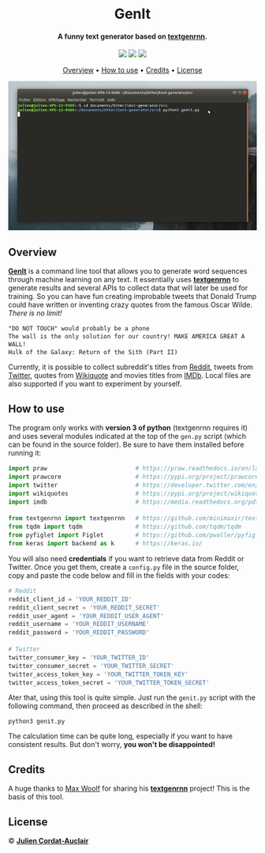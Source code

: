 <h1 align="center">
  <br>
  <b>GenIt</b>
  <br>
</h1>

<h4 align="center">A funny text generator based on <a href="https://github.com/minimaxir/textgenrnn">textgenrnn</a>.</h4>

<p align="center">
  <img src="https://img.shields.io/badge/stability-experimental-orange.svg?style=flat-square">
  <img src="https://img.shields.io/badge/version-0.2-ff69b4.svg?style=flat-square">
  <img src="https://img.shields.io/badge/made_with-python-yellow.svg?style=flat-square">
</p>

<p align="center">
  <a href="#overview">Overview</a> •
  <a href="#how-to-use">How to use</a> •
  <a href="#credits">Credits</a> •
  <a href="#license">License</a>
</p>

![screenshot](misc/capture.gif)

## **Overview**

**[GenIt](https://github.com/jcordatauclair/text-generator)** is a command line tool that allows you to generate word sequences through machine learning on any text. It essentially uses **[textgenrnn](https://github.com/minimaxir/textgenrnn)** to generate results and several APIs to collect data that will later be used for training. So you can have fun creating improbable tweets that Donald Trump could have written or inventing crazy quotes from the famous Oscar Wilde. _There is no limit!_

```
"DO NOT TOUCH" would probably be a phone
The wall is the only solution for our country! MAKE AMERICA GREAT A WALL!
Hulk of the Galaxy: Return of the Sith (Part II)
```

Currently, it is possible to collect subreddit's titles from [Reddit](https://www.reddit.com/), tweets from [Twitter](https://twitter.com/), quotes from [Wikiquote](https://www.wikiquote.org/) and movies titles from [IMDb](https://www.imdb.com/). Local files are also supported if you want to experiment by yourself.

## **How to use**

The program only works with **version 3 of python** (textgenrnn requires it) and uses several modules indicated at the top of the `gen.py` script (which can be found in the source folder). Be sure to have them installed before running it:

```python
import praw                         # https://praw.readthedocs.io/en/latest/
import prawcore                     # https://pypi.org/project/prawcore/
import twitter                      # https://developer.twitter.com/en/docs.html
import wikiquotes                   # https://pypi.org/project/wikiquotes/
import imdb                         # https://media.readthedocs.org/pdf/imdbpy/latest/imdbpy.pdf

from textgenrnn import textgenrnn   # https://github.com/minimaxir/textgenrnn
from tqdm import tqdm               # https://github.com/tqdm/tqdm
from pyfiglet import Figlet         # https://github.com/pwaller/pyfiglet
from keras import backend as k      # https://keras.io/         
```

You will also need **credentials** if you want to retrieve data from Reddit or Twitter. Once you get them, create a `config.py` file in the source folder, copy and paste the code below and fill in the fields with your codes:

```python
# Reddit
reddit_client_id = 'YOUR_REDDIT_ID'
reddit_client_secret = 'YOUR_REDDIT_SECRET'
reddit_user_agent = 'YOUR_REDDIT_USER_AGENT'
reddit_username = 'YOUR_REDDIT_USERNAME'
reddit_password = 'YOUR_REDDIT_PASSWORD'

# Twitter
twitter_consumer_key = 'YOUR_TWITTER_ID'
twitter_consumer_secret = 'YOUR_TWITTER_SECRET'
twitter_access_token_key = 'YOUR_TWITTER_TOKEN_KEY'
twitter_access_token_secret = 'YOUR_TWITTER_TOKEN_SECRET'

```

Ater that, using this tool is quite simple. Just run the `genit.py` script with the following command, then proceed as described in the shell:

```
python3 genit.py
```

The calculation time can be quite long, especially if you want to have consistent results. But don't worry, **you won't be disappointed!**

## **Credits**

A huge thanks to [Max Woolf](https://github.com/minimaxir/) for sharing his **[textgenrnn](https://github.com/minimaxir/textgenrnn)** project! This is the basis of this tool.

## **License**

© **[Julien Cordat-Auclair](https://github.com/jcordatauclair)**
